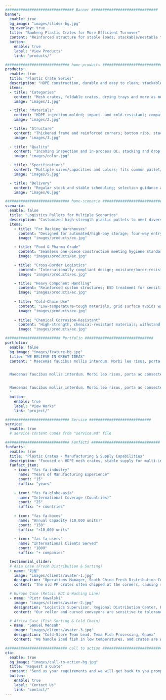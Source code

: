 ```yaml
---
############################### Banner ##############################
banner:
  enable: true
  bg_image: "images/slider-bg.jpg"
  bg_overlay: true
  title: "Baoheng Plastic Crates for More Efficient Turnover"
  content: "Reinforced structure for stable loads; stackable/nestable to save space and reduce costs."
  button:
    enable: true
    label: "View Products"
    link: "products/"

############################# home-products #################################
products:
  enable: true
  title: "Plastic Crate Series"
  description: "HDPE construction, durable and easy to clean; stackable/nestable for high-frequency turnover in warehousing and fresh-food sorting."
  items:
  - title: "Categories"
    content: "Mesh crates, foldable crates, drying trays and more as needed."
    image: "images/1.jpg"

  - title: "Materials"
    content: "HDPE injection-molded; impact- and cold-resistant; compatible with common detergents."
    image: "images/2.jpg"

  - title: "Structure"
    content: "Thickened frame and reinforced corners; bottom ribs; stackable/nestable to save space on return."
    image: "images/3.jpg"
  
  - title: "Quality"
    content: "Incoming inspection and in-process QC; stacking and drop tests validate batch stability and durability."
    image: "images/color.jpg"

  - title: "Specifications"
    content: "Multiple sizes/capacities and colors; fits common pallet/shelf dimensions."
    image: "images/5.jpg"

  - title: "Delivery"
    content: "Regular stock and stable scheduling; selection guidance and compatibility assurance."
    image: "images/6.jpg"

############################# home-scenario #################################
scenario:
  enable: false
  title: "Logistics Pallets for Multiple Scenarios"
  description: "Customized high-strength plastic pallets to meet diverse handling needs across industries."
  items:
    - title: "For Racking Warehouses"
      content: "Designed for automated/high-bay storage; four-way entry fits various forklifts; anti-slip surface stabilizes cargo; resilient to temperature and humidity."
      image: "images/products/ex.jpg" 

    - title: "Food & Pharma Grade"
      content: "Seamless one-piece construction meeting hygiene standards; withstands intensive washing/disinfection; antimicrobial materials ensure clean transport."
      image: "images/products/ex.jpg" 

    - title: "Cross-Border Logistics"
      content: "Internationally compliant design; moisture/borer-resistant materials for export; protected corners ensure long-haul safety."
      image: "images/products/ex.jpg"

    - title: "Heavy Component Handling"
      content: "Reinforced custom structures; ESD treatment for sensitive parts; special grooves secure irregular loads; oil-resistant and easy to maintain."
      image: "images/products/ex.jpg"
      
    - title: "Cold-Chain Use"
      content: "Low-temperature-tough materials; grid surface avoids water accumulation/icing; anti-slip studs enhance safety in cold stores."
      image: "images/products/ex.jpg"
      
    - title: "Chemical Corrosion-Resistant"
      content: "High-strength, chemical-resistant materials; withstand acids/alkalis; high-visibility colors improve on-site identification."
      image: "images/products/ex.jpg"

######################### Portfolio ###############################
portfolio:
  enable: false
  bg_image: "images/feature-bg.jpg"
  title: "WE BELIEVE IN GREAT IDEAS"
  content: " Maecenas faucibus mollis interdum. Morbi leo risus, porta ac consectetur ac, vestibulum at eros. Fusce dapibus, tellus ac cursus commodo, tortor mauris condimentum nibh, ut fermentum massa justo sit amet risus.


  Maecenas faucibus mollis interdum. Morbi leo risus, porta ac consectetur ac, vestibulum at eros. Fusce dapibus, tellus ac cursus commodo, tortor mauris condimentum nibh, ut fermentum massa justo sit amet risus.


  Maecenas faucibus mollis interdum. Morbi leo risus, porta ac consectetur ac, vestibulum at eros. Fusce dapibus, tellus ac cursus commodo, tortor mauris condimentum nibh, ut fermentum massa justo sit amet risus.
  "
  button:
    enable: true
    label: "View Works"
    link: "project/"

############################# Service ############################
service:
  enable: true
  # service content comes from "service.md" file

############################# Funfacts ###############################
funfacts:
  enable: true
  title: "Plastic Crates · Manufacturing & Supply Capabilities"
  description: "Focused on HDPE mesh crates, stable supply for multi-industry scenarios."
  funfact_item:
    - icon: "fas fa-industry"
      name: "Years of Manufacturing Experience"
      count: "15"
      suffix: "years"
      
    - icon: "fas fa-globe-asia"
      name: "International Coverage (Countries)"
      count: "25"
      suffix: "+ countries"
      
    - icon: "fas fa-boxes"
      name: "Annual Capacity (10,000 units)"
      count: "150"
      suffix: "×10,000 units"
      
    - icon: "fas fa-users"
      name: "International Clients Served"
      count: "1800"
      suffix: "+ companies"

  testimonial_slider:
  # Asia Case (Fresh Distribution & Sorting)
  - name: "刘程"
    image: "images/clients/avater-1.jpg"
    designation: "Operations Manager, South China Fresh Distribution Center"
    content: "The old PP crates often chipped at the corners, causing rework after night-shift stacking. After switching to HDPE mesh crates, stacking is more stable and a warm rinse is enough—drainage is fast. Empty crates can nest for the return trip, so the truck carries more. Damage and top-up replenishment both dropped."

  # Europe Case (Retail RDC & Washing Line)
  - name: "Piotr Kowalski"
    image: "images/clients/avater-2.jpg"
    designation: "Logistics Supervisor, Regional Distribution Center, Poland"
    content: "Our roller and curved conveyors are sensitive to tolerances. These mesh crates have a stiff frame and corners; even four layers don’t sway on the line. On the washing line, 55°C alkaline wash dries fast, so weekend peaks remain on tempo."

  # Africa Case (Fish Sorting & Cold Chain)
  - name: "Samuel Mensah"
    image: "images/clients/avater-3.jpg"
    designation: "Cold-Store Team Lead, Tema Fish Processing, Ghana"
    content: "We handle iced fish in low temperatures, and crates are wet year-round. This HDPE mesh crate stays tough in the cold, handles don’t bite into the hand, and stacks roll steadily on carts. After washing, less water clings and odors don’t linger. Loss rates are lower than before."

############################ call to action ###########################
cta:
  enable: true
  bg_image: "images/call-to-action-bg.jpg"
  title: "Request a Quote"
  content: "Send us your requirements and we will get back to you promptly."
  button:
    enable: true
    label: "Contact Us"
    link: "contact/"
---
```

